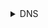 <details>
  <summary>DNS</summary>
  
This is the hidden content that will be revealed when you click the summary.
You can include any Markdown here, such as:
- a bullet point
- **bold text**
- `inline code`



